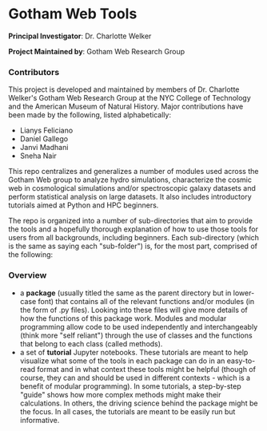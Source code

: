 # Gotham Web Tools

**Principal Investigator**: Dr. Charlotte Welker

**Project Maintained by**: Gotham Web Research Group  

### Contributors
This project is developed and maintained by members of Dr. Charlotte Welker's Gotham Web Research Group at the NYC College of Technology and the American Museum of Natural History. Major contributions have been made by the following, listed alphabetically:

- Lianys Feliciano
- Daniel Gallego
- Janvi Madhani
- Sneha Nair

This repo centralizes and generalizes a number of modules used across the Gotham Web group to analyze hydro simulations, characterize the cosmic web in cosmological 
simulations and/or spectroscopic galaxy datasets and perform statistical analysis on large datasets. It also includes introductory tutorials aimed at Python and HPC beginners.

The repo is organized into a number of sub-directories that aim to provide the tools and a hopefully thorough explanation of how to use those tools for users from all backgrounds, including beginners. Each sub-directory (which is the same as saying each "sub-folder") is, for the most part, comprised of the following: 

### Overview

- a **package** (usually titled the same as the parent directory but in lower-case font) that contains all of the relevant functions and/or modules (in the form of .py files). Looking into these files will give more details of how the functions of this package work. Modules and modular programming allow code to be used independently and interchangeably (think more "self reliant") through the use of classes and the functions that belong to each class (called methods).
- a set of **tutorial** Jupyter notebooks. These tutorials are meant to help visualize what some of the tools in each package can do in an easy-to-read format and in what context these tools might be helpful (though of course, they can and should be used in different contexts - which is a benefit of modular programming). In some tutorials, a step-by-step "guide" shows how more complex methods might make their calculations. In others, the driving science behind the package might be the focus. In all cases, the tutorials are meant to be easily run but informative. 
    
    